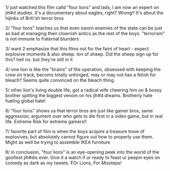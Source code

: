 1/ just watched this film calld "four lions" and lads, I am now an expert on jih#d studies. It's a documentary about eagles, right? Wrong!! It's about the hijinks of Briti'sh terror bros

2/ "four lions" teaches us that even sworn enemies of the state can be just as bad at managing their clownish antics as the rest of the boys. "terrorism" is not immune to fraternal blunders

3/ want 2 emphasize that this films not for the faint of heart - expect explosive moments & also sheep. ton of sheep. Did the sheep sign up for this? hell no. but they're still in it

4/ one lion is like the "brains" of the operation, obsessed with keeping the crew on track, becoms totally unhinged, may or may not has a fetish for bleach? Seems quite convinced on the bleach thing.

5/ other lion's living double life, got a radical wife cheering him on & bossy brother spitting the biggest venom on his jih#d dreams. Brotherly hate fueling global hate!

6/ "four lions" shows us that terror bros are just like gamer bros, same aggression, argument over who gets to die first in a video game, but in real life. Extreme Risk for extreme gamers!!

7/ favorite part of film is when the boys acquire a treasure trove of explosives, but absolutely cannot figure out how to properly use them. Might as well be trying to assemble IKEA furniture

8/ in conclusion, "four lions" is an eye-opening peek into the world of the goofiest jih#dis ever. Give it a watch if ur ready to feast ur peepin eyes on comedy as dark as my tweets. FOr Lions, For Missteps!